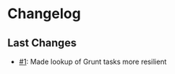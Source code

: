 # Changelog

## Last Changes

- [#1](https://github.com/LaxarJS/grunt-laxar/issues/1): Made lookup of Grunt tasks more resilient
